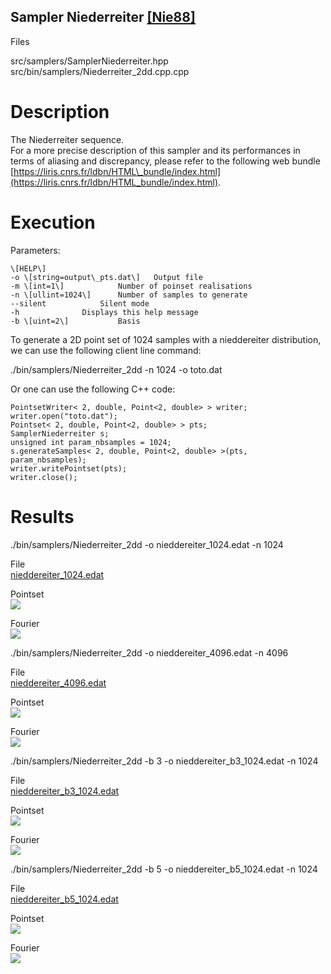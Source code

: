 Sampler Niederreiter [\[Nie88\]](https://www.sciencedirect.com/science/article/pii/0022314X8890025X)
----------------------------------------------------------------------------------------------------

Files

src/samplers/SamplerNiederreiter.hpp  
src/bin/samplers/Niederreiter\_2dd.cpp.cpp

Description
===========

The Niederreiter sequence.  
For a more precise description of this sampler and its performances in terms of aliasing and discrepancy, please refer to the following web bundle [https://liris.cnrs.fr/ldbn/HTML\_bundle/index.html](https://liris.cnrs.fr/ldbn/HTML_bundle/index.html).

Execution
=========

Parameters:  

	\[HELP\]
	-o \[string=output\_pts.dat\]	Output file
	-m \[int=1\]			Number of poinset realisations
	-n \[ullint=1024\]		Number of samples to generate
	--silent 			Silent mode
	-h 				Displays this help message
	-b \[uint=2\]			Basis
			

To generate a 2D point set of 1024 samples with a nieddereiter distribution, we can use the following client line command:

 ./bin/samplers/Niederreiter\_2dd -n 1024 -o toto.dat 

Or one can use the following C++ code:

    
    PointsetWriter< 2, double, Point<2, double> > writer;
    writer.open("toto.dat");
    Pointset< 2, double, Point<2, double> > pts;
    SamplerNiederreiter s;
    unsigned int param_nbsamples = 1024;
    s.generateSamples< 2, double, Point<2, double> >(pts, param_nbsamples);
    writer.writePointset(pts);
    writer.close();
    			

Results
=======

 ./bin/samplers/Niederreiter\_2dd -o nieddereiter\_1024.edat -n 1024 

File  
[nieddereiter\_1024.edat](data/nieddereiter/nieddereiter_1024.edat)

Pointset  
[![](data/nieddereiter/nieddereiter_1024.png)](data/nieddereiter/nieddereiter_1024.png)

Fourier  
[![](data/nieddereiter/nieddereiter_1024_fourier.png)](data/nieddereiter/nieddereiter_1024_fourier.png)

 ./bin/samplers/Niederreiter\_2dd -o nieddereiter\_4096.edat -n 4096 

File  
[nieddereiter\_4096.edat](data/nieddereiter/nieddereiter_4096.edat)

Pointset  
[![](data/nieddereiter/nieddereiter_4096.png)](data/nieddereiter/nieddereiter_4096.png)

Fourier  
[![](data/nieddereiter/nieddereiter_4096_fourier.png)](data/nieddereiter/nieddereiter_4096_fourier.png)

 ./bin/samplers/Niederreiter\_2dd -b 3 -o nieddereiter\_b3\_1024.edat -n 1024 

File  
[nieddereiter\_b3\_1024.edat](data/nieddereiter_b3/nieddereiter_b3_1024.edat)

Pointset  
[![](data/nieddereiter_b3/nieddereiter_b3_1024.png)](data/nieddereiter_b3/nieddereiter_b3_1024.png)

Fourier  
[![](data/nieddereiter_b3/nieddereiter_b3_1024_fourier.png)](data/nieddereiter_b3/nieddereiter_b3_1024_fourier.png)

 ./bin/samplers/Niederreiter\_2dd -b 5 -o nieddereiter\_b5\_1024.edat -n 1024 

File  
[nieddereiter\_b5\_1024.edat](data/nieddereiter_b5/nieddereiter_b5_1024.edat)

Pointset  
[![](data/nieddereiter_b5/nieddereiter_b5_1024.png)](data/nieddereiter_b5/nieddereiter_b5_1024.png)

Fourier  
[![](data/nieddereiter_b5/nieddereiter_b5_1024_fourier.png)](data/nieddereiter_b5/nieddereiter_b5_1024_fourier.png)